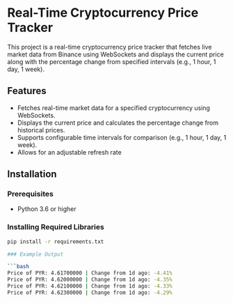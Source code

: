 # Real-Time Cryptocurrency Price Tracker

This project is a real-time cryptocurrency price tracker that fetches live market data from Binance using WebSockets and displays the current price along with the percentage change from specified intervals (e.g., 1 hour, 1 day, 1 week).

## Features

- Fetches real-time market data for a specified cryptocurrency using WebSockets.
- Displays the current price and calculates the percentage change from historical prices.
- Supports configurable time intervals for comparison (e.g., 1 hour, 1 day, 1 week).
- Allows for an adjustable refresh rate

## Installation

### Prerequisites

- Python 3.6 or higher

### Installing Required Libraries

```bash
pip install -r requirements.txt

### Example Output

```bash
Price of PYR: 4.61700000 | Change from 1d ago: -4.41%
Price of PYR: 4.62000000 | Change from 1d ago: -4.35%
Price of PYR: 4.62100000 | Change from 1d ago: -4.33%
Price of PYR: 4.62300000 | Change from 1d ago: -4.29%



